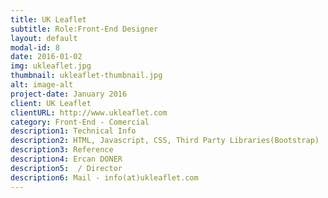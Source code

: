 ```yaml
---
title: UK Leaflet
subtitle: Role:Front-End Designer
layout: default
modal-id: 8
date: 2016-01-02
img: ukleaflet.jpg
thumbnail: ukleaflet-thumbnail.jpg
alt: image-alt
project-date: January 2016
client: UK Leaflet
clientURL: http://www.ukleaflet.com
category: Front-End - Comercial
description1: Technical Info
description2: HTML, Javascript, CSS, Third Party Libraries(Bootstrap)
description3: Reference
description4: Ercan DONER
description5:  / Director
description6: Mail - info(at)ukleaflet.com
---
```

